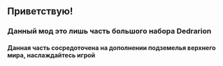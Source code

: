 ## Приветствую!
### Данный мод это лишь часть большого набора Dedrarion
#### Данная часть сосредоточена на дополнении подземелья верхнего мира, наслаждайтесь игрой